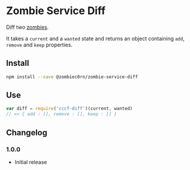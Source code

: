 # Zombie Service Diff

Diff two [zombies](). 

It takes a `current` and a `wanted` state and returns an object containing `add`, `remove` and `keep` properties. 

## Install

```sh
npm install --save @zombiec0rn/zombie-service-diff
```

## Use

```js
var diff = require('cccf-diff')(current, wanted)
// => { add : [], remove : [], keep : [] }
```

## Changelog

### 1.0.0

* Initial release
